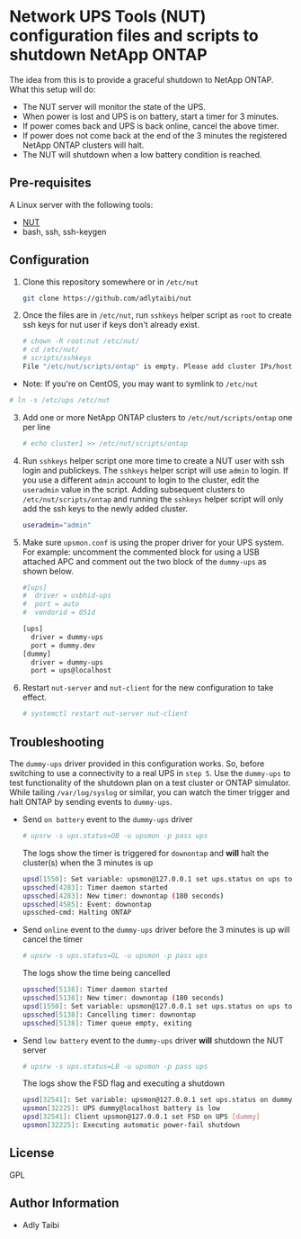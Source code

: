 Network UPS Tools (NUT) configuration files and scripts to shutdown NetApp ONTAP
================================================================================

The idea from this is to provide a graceful shutdown to NetApp ONTAP. What this setup will do:
- The NUT server will monitor the state of the UPS.
- When power is lost and UPS is on battery, start a timer for 3 minutes.
- If power comes back and UPS is back online, cancel the above timer.
- If power does not come back at the end of the 3 minutes the registered NetApp ONTAP clusters will halt.
- The NUT will shutdown when a low battery condition is reached.

Pre-requisites
--------------

A Linux server with the following tools:

* [NUT](https://networkupstools.org/)
* bash, ssh, ssh-keygen

Configuration
-------------

1. Clone this repository somewhere or in `/etc/nut`

    ```sh
    git clone https://github.com/adlytaibi/nut
    ```

2. Once the files are in `/etc/nut`, run `sshkeys` helper script as `root` to create ssh keys for nut user if keys don't already exist.

   ```sh
   # chown -R root:nut /etc/nut/
   # cd /etc/nut/
   # scripts/sshkeys 
   File "/etc/nut/scripts/ontap" is empty. Please add cluster IPs/hostnames one per line.
   ```

  * Note: If you're on CentOS, you may want to symlink to `/etc/nut`

   ```sh
   # ln -s /etc/ups /etc/nut
   ```

3. Add one or more NetApp ONTAP clusters to `/etc/nut/scripts/ontap` one per line

   ```sh
   # echo cluster1 >> /etc/nut/scripts/ontap
   ```

4. Run `sshkeys` helper script one more time to create a NUT user with ssh login and publickeys. The `sshkeys` helper script will use `admin` to login. If you use a different `admin` account to login to the cluster, edit the `useradmin` value in the script. Adding subsequent clusters to `/etc/nut/scripts/ontap` and running the `sshkeys` helper script will only add the ssh keys to the newly added cluster.

   ```sh
   useradmin="admin"
   ```

5. Make sure `upsmon.conf` is using the proper driver for your UPS system. For example: uncomment the commented block for using a USB attached APC and comment out the two block of the `dummy-ups` as shown below.

   ```sh
   #[ups]
   #  driver = usbhid-ups
   #  port = auto
   #  vendorid = 051d
   
   [ups]
     driver = dummy-ups
     port = dummy.dev
   [dummy]
     driver = dummy-ups
     port = ups@localhost
   ```

6. Restart `nut-server` and `nut-client` for the new configuration to take effect.

   ```sh
   # systemctl restart nut-server nut-client
   ```

Troubleshooting
---------------

The `dummy-ups` driver provided in this configuration works. So, before switching to use a connectivity to a real UPS in `step 5`.
Use the `dummy-ups` to test functionality of the shutdown plan on a test cluster or ONTAP simulator.
While tailing `/var/log/syslog` or similar, you can watch the timer trigger and halt ONTAP by sending events to `dummy-ups`.

* Send `on battery` event to the `dummy-ups` driver

   ```sh
   # upsrw -s ups.status=OB -u upsmon -p pass ups
   ```

   The logs show the timer is triggered for `downontap` and **will** halt the cluster(s) when the 3 minutes is up

   ```sh
   upsd[1550]: Set variable: upsmon@127.0.0.1 set ups.status on ups to OB
   upssched[4283]: Timer daemon started
   upssched[4283]: New timer: downontap (180 seconds)
   upssched[4585]: Event: downontap
   upssched-cmd: Halting ONTAP
   ```

* Send `online` event to the `dummy-ups` driver before the 3 minutes is up will cancel the timer

   ```sh
   # upsrw -s ups.status=OL -u upsmon -p pass ups
   ```

   The logs show the time being cancelled

   ```sh
   upssched[5138]: Timer daemon started
   upssched[5138]: New timer: downontap (180 seconds)
   upsd[1550]: Set variable: upsmon@127.0.0.1 set ups.status on ups to OL
   upssched[5138]: Cancelling timer: downontap
   upssched[5138]: Timer queue empty, exiting
   ```

* Send `low battery` event to the `dummy-ups` driver **will** shutdown the NUT server

   ```sh
   # upsrw -s ups.status=LB -u upsmon -p pass ups
   ```

   The logs show the FSD flag and executing a shutdown

   ```sh
   upsd[32541]: Set variable: upsmon@127.0.0.1 set ups.status on dummy to LB
   upsmon[32225]: UPS dummy@localhost battery is low
   upsd[32541]: Client upsmon@127.0.0.1 set FSD on UPS [dummy]
   upsmon[32225]: Executing automatic power-fail shutdown
   ```

License
-------

GPL

Author Information
------------------

- Adly Taibi

